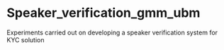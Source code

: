 # Speaker_verification_gmm_ubm

Experiments carried out on developing a speaker verification system for KYC solution
